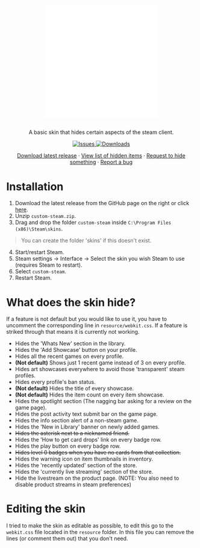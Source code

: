 <p align="center">
 <img width="300px" src="./images/repo-logo.png" align="center" alt="Antisocial" />
 <h2 align="center"></h2>
 <p align="center">A basic skin that hides certain aspects of the steam client.</p>
</p>

<p align="center">
    <a href="https://github.com/axelderoeck/custom-steam/issues">
      <img alt="Issues" src="https://img.shields.io/github/issues/axelderoeck/custom-steam" />
    </a>
    <a href="https://github.com/axelderoeck/custom-steam/releases/latest">
      <img alt="Downloads" src="https://img.shields.io/github/downloads/axelderoeck/custom-steam/total" />
    </a>
</p>

<p align="center">
    <a href="https://github.com/axelderoeck/custom-steam/releases/latest">Download latest release</a>
    ·
    <a href="https://github.com/axelderoeck/custom-steam/releases/latest">View list of hidden items</a>
    ·
    <a href="https://github.com/axelderoeck/custom-steam/issues/new/choose">Request to hide something</a>
    ·
    <a href="https://github.com/axelderoeck/custom-steam/issues/new/choose">Report a bug</a>
</p>

# Installation
1. Download the latest release from the GitHub page on the right or click <a href="https://github.com/axelderoeck/custom-steam/releases/latest">here</a>.
2. Unzip ```custom-steam.zip```.
3. Drag and drop the folder ```custom-steam``` inside ```C:\Program Files (x86)\Steam\skins```.

> You can create the folder 'skins' if this doesn't exist.

4. Start/restart Steam.
5. Steam settings -> Interface -> Select the skin you wish Steam to use (requires Steam to restart). 
6. Select ```custom-steam```.
7. Restart Steam.

# What does the skin hide?
If a feature is not default but you would like to use it, you have to uncomment the corresponding line in ```resource/webkit.css```.
If a feature is striked through that means it is currently not working.

- Hides the 'Whats New' section in the library.
- Hides the 'Add Showcase' button on your profile.
- Hides all the recent games on every profile.
- **(Not default)** Shows just 1 recent game instead of 3 on every profile.
- Hides art showcases everywhere to avoid those 'transparent' steam profiles.
- Hides every profile's ban status.
- **(Not default)** Hides the title of every showcase.
- **(Not default)** Hides the item count on every item showcase.
- Hides the spotlight section (The nagging bar asking for a review on the game page).
- Hides the post activity text submit bar on the game page.
- Hides the info section alert of a non-steam game.
- Hides the 'New in Library' banner on newly added games.
- ~~Hides the asterisk next to a nicknamed friend.~~
- Hides the 'How to get card drops' link on every badge row.
- Hides the play button on every badge row.
- ~~Hides level 0 badges when you have no cards from that collection.~~
- Hides the warning icon on item thumbnails in inventory.
- Hides the 'recently updated' section of the store.
- Hides the 'currently live streaming' section of the store.
- Hide the livestream on the product page. (NOTE: You also need to disable product streams in steam preferences)

# Editing the skin
I tried to make the skin as editable as possible, to edit this go to the ```webkit.css``` file located in the ```resource``` folder.
In this file you can remove the lines (or comment them out) that you don't need.
